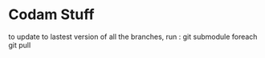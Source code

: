 # Codam Stuff
to update to lastest version of all the branches, run :
git submodule foreach git pull